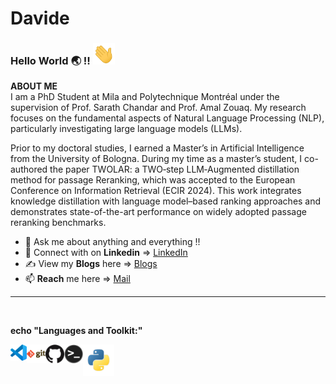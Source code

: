 # Davide
### Hello World 🌏 !!  <img src="https://github.com/ABSphreak/ABSphreak/blob/master/gifs/Hi.gif" width="35px">

**ABOUT ME** <br>
I am a PhD Student at Mila and Polytechnique Montréal under the supervision of Prof. Sarath Chandar and Prof. Amal Zouaq. My research focuses on the fundamental aspects of Natural Language Processing (NLP), particularly investigating large language models (LLMs).

Prior to my doctoral studies, I earned a Master’s in Artificial Intelligence from the University of Bologna. During my time as a master’s student, I co-authored the paper TWOLAR: a TWO‑step LLM‑Augmented distillation method for passage Reranking, which was accepted to the European Conference on Information Retrieval (ECIR 2024). This work integrates knowledge distillation with language model–based ranking approaches and demonstrates state-of-the-art performance on widely adopted passage reranking benchmarks.

<!--![visitors](https://komarev.com/ghpvc/?username=akshat-fsociety&style=flat-square&color=red)-->

<!--https://media.giphy.com/media/IpeYSEZshTefe/giphy.gif-->
- 💬 Ask me about anything and everything !! 
- 💬 Connect with on **Linkedin** => <a href="https://www.linkedin.com/in/davide-baldelli-b55618203">LinkedIn</a>
- ✍ View my **Blogs** here => <a href="https://medium.com/@Davide_B">Blogs</a>
- 📫 **Reach** me here => <a href="davide.baldelli98@gmail.com">Mail</a>
<hr>
<br />

**echo "Languages and Toolkit:"**

<img align="left" alt="Visual Studio Code" width="26px" src="https://raw.githubusercontent.com/github/explore/80688e429a7d4ef2fca1e82350fe8e3517d3494d/topics/visual-studio-code/visual-studio-code.png" />
<img align="left" alt="Git" width="30px" src="https://raw.githubusercontent.com/github/explore/80688e429a7d4ef2fca1e82350fe8e3517d3494d/topics/git/git.png" />
<img align="left" alt="GitHub" width="30px" src="https://raw.githubusercontent.com/github/explore/78df643247d429f6cc873026c0622819ad797942/topics/github/github.png" />
<img align="left" alt="Terminal" width="30px" src="https://raw.githubusercontent.com/github/explore/80688e429a7d4ef2fca1e82350fe8e3517d3494d/topics/terminal/terminal.png" />
<img align="left" alt="Python" width="50px" src="https://raw.githubusercontent.com/github/explore/80688e429a7d4ef2fca1e82350fe8e3517d3494d/topics/python/python.png" />


<!--  <a href="https://github.com/akshat-fsociety/github-readme-stats">
  <img align="center" src="https://github-readme-stats.vercel.app/api/top-langs/?username=akshat-fsociety&title_color=70a5fd&text_color=38bdae&bg_color=1a1b27&hide=jupyter%20notebook" alt="Akshat's github stats" />
</a> -->

<!--
**Freddavide/Freddavide** is a ✨ _special_ ✨ repository because its `README.md` (this file) appears on your GitHub profile.

Here are some ideas to get you started:

- 🔭 I’m currently working on ...
- 🌱 I’m currently learning ...
- 👯 I’m looking to collaborate on ...
- 🤔 I’m looking for help with ...
- 💬 Ask me about ...
- 📫 How to reach me: ...
- 😄 Pronouns: ...
- ⚡ Fun fact: ...
-->

